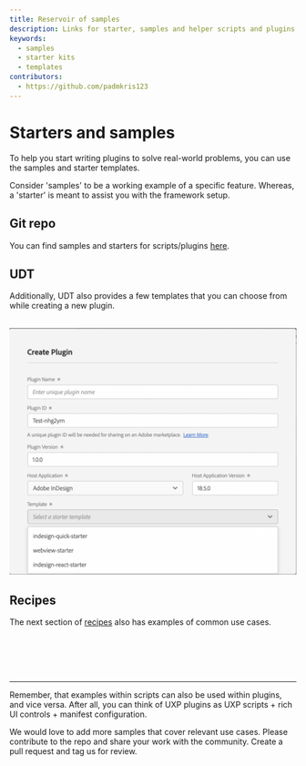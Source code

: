 ```yaml
---
title: Reservoir of samples
description: Links for starter, samples and helper scripts and plugins
keywords:
  - samples
  - starter kits
  - templates
contributors:
  - https://github.com/padmkris123
---
```


# Starters and samples

To help you start writing <!--scripts and -->plugins to solve real-world problems, you can use the samples and starter templates.

Consider 'samples' to be a working example of a specific feature. Whereas, a 'starter' is meant to assist you with the framework setup.

## Git repo

You can find samples and starters for scripts/plugins [here](https://github.com/AdobeDocs/uxp-indesign-samples). 

## UDT

Additionally, UDT also provides a few templates that you can choose from while creating a new plugin. <br></br>

![Templates in UDT](create-plugin-template.png)


## Recipes

The next section of [recipes](../recipes/) also has examples of common use cases. 

<br></br> <br></br> 

---

Remember, that examples within scripts can also be used within plugins, and vice versa. After all, you can think of UXP plugins as UXP scripts + rich UI controls + manifest configuration. 

We would love to add more samples that cover relevant use cases. Please contribute to the repo and share your work with the community. Create a pull request and tag us for review.
 